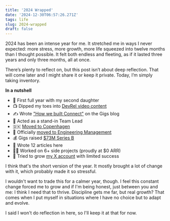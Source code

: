 ```yaml
---
title: '2024 Wrapped'
date: '2024-12-30T06:57:26.271Z'
tags: life
slug: 2024-wrapped
draft: false
---
```


2024 has been an intense year for me. It stretched me in ways I never expected: more stress, more growth, more life squeezed into twelve months than I thought possible. It felt both endless and fleeting, as if it lasted three years and only three months, all at once.

There’s plenty to reflect on, but this post isn’t about deep reflection. That will come later and I might share it or keep it private. Today, I’m simply taking inventory.

**In a nutshell**

- 👶 First full year with my second daughter
- 📺 Dipped my toes into [DevRel video content](https://www.youtube.com/watch?v=t93s1hEm7KM)
- ✍️ Wrote ["How we built Connect"](https://gigs.com/blog/how-we-built-it-gigs-connect) on the Gigs blog
- 🧩 Acted as a stand-in Team Lead
- 🇩🇰 [Moved to Copenhagen](https://www.chrisjarling.com/posts/relocating-denark)
- 🚀 Officially [moved to Engineering Management](https://www.chrisjarling.com/posts/transition-management)
- 💰 Gigs raised [$73M Series B](https://techcrunch.com/2024/12/12/gigs-mvno-73m-mobile-network-services/)
- 📝 Wrote 12 articles here
- 🧑‍💻 Worked on 6+ side projects (proudly at $0 ARR)
- 🐥 Tried to grow [my X account](https://x.com/chrisjarling) with limited success

I think that's the short version of the year. It mostly brought a lot of change with it, which probably made it so stressful.

I wouldn't want to trade this for a calmer year, though. I feel this constant change forced me to grow and if I'm being honest, just between you and me: I think I need that to thrive. Discipline gets me far, but real growth? That comes when I put myself in situations where I have no choice but to adapt and evolve.

I said I won't do reflection in here, so I'll keep it at that for now.

